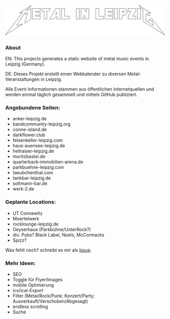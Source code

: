 # [![metal-in-leipzig.de](public/img/logo.svg "metal-in-leipzig.de")](https://metal-in-leipzig.de)

### About
EN: This projects generates a static website of metal music events in Leipzig (Germany).

DE: Dieses Projekt erstellt einen Webkalender zu diversen Metal-Veranstaltungen in Leipzig.

Alle Event-Informationen stammen aus öffentlichen Internetquellen und werden einmal täglich gesammelt und mittels GitHub publiziert.

### Angebundene Seiten:
- anker-leipzig.de
- bandcommunity-leipzig.org
- conne-island.de
- darkflower.club
- felsenkeller-leipzig.com
- haus-auensee-leipzig.de
- hellraiser-leipzig.de
- moritzbastei.de
- quarterback-immobilien-arena.de
- parkbuehne-leipzig.com
- taeubchenthal.com
- tankbar-leipzig.de
- soltmann-bar.de
- werk-2.de

### Geplante Locations:
- UT Connewitz
- Moertelwerk
- rocklounge-leipzig.de
- Geyserhaus (Parkbühne/UnterRock?)
- div. Pubs? Black Label, Noels, McCormacks
- Spizz?

Was fehlt noch? schreibt es mir als [Issue](https://github.com/Knochenmarc/metal-in-leipzig/issues).

### Mehr Ideen:
- SEO
- Toggle für Flyer/Images
- mobile Optimierung
- ics/ical-Export
- Filter (Metal/Rock/Punk; Konzert/Party; Ausverkauft/Verschoben/Abgesagt)
- endless scrolling
- Suche
